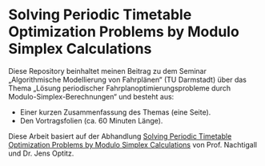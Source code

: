 # Solving Periodic Timetable Optimization Problems by Modulo Simplex Calculations

Diese Repository beinhaltet meinen Beitrag zu dem Seminar „Algorithmische Modellierung von Fahrplänen“ (TU Darmstadt) über das Thema „Lösung periodischer Fahrplanoptimierungsprobleme durch Modulo-Simplex-Berechnungen“ und besteht aus:

* Einer kurzen Zusammenfassung des Themas (eine Seite).
* Den Vortragsfolien (ca. 60 Minuten Länge).

Diese Arbeit basiert auf der Abhandlung [Solving Periodic Timetable Optimization Problems by Modulo Simplex Calculations](https://drops.dagstuhl.de/opus/volltexte/2008/1588/) von Prof. Nachtigall und Dr. Jens Optitz.

